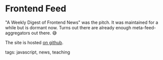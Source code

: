# Frontend Feed

"A Weekly Digest of Frontend News" was the pitch. It was maintained for a while but is dormant now. Turns out there are already enough meta-feed-aggregators out there. 😅

The site is hosted [on github](https://bloodyaugust.github.io/frontend-feed/).

tags: javascript, news, teaching
